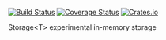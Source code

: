[![Build Status](https://travis-ci.org/mezeipetister/storaget.svg?branch=master)](https://travis-ci.org/mezeipetister/storaget)
[![Coverage Status](https://coveralls.io/repos/github/mezeipetister/storaget/badge.svg?branch=master)](https://coveralls.io/github/mezeipetister/storaget?branch=master)
[![Crates.io](https://img.shields.io/crates/v/storaget?color=&style=plastic)](https://crates.io/crates/storaget)


Storage\<T\> experimental in-memory storage
